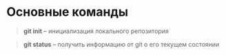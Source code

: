 # Основные команды

> **git init** – инициализация локального репозитория

> **git status** – получить информацию от git о его текущем состоянии
